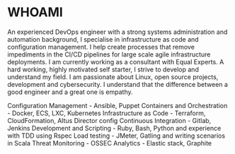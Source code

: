 # WHOAMI

An experienced DevOps engineer with a strong systems administration and automation background, I specialise in infrastructure as code and configuration management. I help create processes that remove impediments in the CI/CD pipelines for large scale agile infrastructure deployments. I am currently working as a consultant with Equal Experts. A hard working, highly motivated self starter, I strive to develop and understand my field. I am passionate about Linux, open source projects, development and cybersecurity. I understand that the difference between a good engineer and a great one is empathy.

Configuration Management - Ansible, Puppet
Containers and Orchestration - Docker, ECS, LXC, Kubernetes
Infrastructure as Code - Terraform, CloudFormation, Altus Director config
Continuous Integration - Gitlab, Jenkins
Development and Scripting - Ruby, Bash, Python and experience with TDD using Rspec Load testing - JMeter, Gatling and writing scenarios in Scala
Threat Monitoring - OSSEC
Analytics - Elastic stack, Graphite